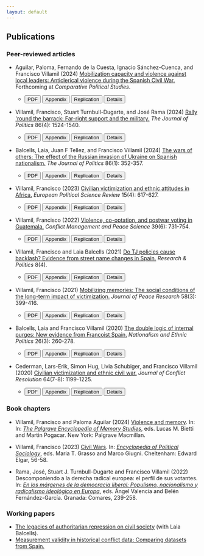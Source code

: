 ```yaml
---
layout: default
---
```


## Publications

### Peer-reviewed articles

* Aguilar, Paloma, Fernando de la Cuesta, Ignacio Sánchez-Cuenca, and Francisco Villamil (2024) [Mobilization capacity and violence against local leaders: Anticlerical violence during the Spanish Civil War.](https://doi.org/10.1177/00104140241269894) Forthcoming at *Comparative Political Studies*.
  - <a href="https://nbviewer.org/github/franvillamil/franvillamil.github.io/blob/master/files/pubs/preprint_Aguilar_et_al_2024.pdf" target="_blank"><button type="button button1">PDF</button></a>  <a href="https://nbviewer.org/github/franvillamil/franvillamil.github.io/blob/master/files/pubs/appendix_Aguilar_et_al_2024.pdf" target="_blank"><button type="button button1">Appendix</button></a> <a href="https://doi.org/10.7910/DVN/PNXFD6" target="_blank"><button type="button button1">Replication</button></a> <a href="./pubs/2024_aguilar_et_al.html"><button type="button button1">Details</button></a>

* Villamil, Francisco, Stuart Turnbull-Dugarte, and José Rama (2024) [Rally 'round the barrack: Far-right support and the military.](https://doi.org/10.1086/727598) *The Journal of Politics* 86(4): 1524-1540.
  - <a href="https://nbviewer.org/github/franvillamil/franvillamil.github.io/blob/master/files/pubs/preprint_Villamil_TurnbullDugarte_Rama_JOP.pdf" target="_blank"><button type="button button1">PDF</button></a> <a href="https://nbviewer.org/github/franvillamil/franvillamil.github.io/blob/master/files/pubs/appendix_Villamil_TurnbullDugarte_Rama_JOP.pdf" target="_blank"><button type="button button1">Appendix</button></a> <a href="https://github.com/franvillamil/vox_military" target="_blank"><button type="button button1">Replication</button></a> <a href="./pubs/2024_villamil_turnbulldugarte_rama.html"><button type="button button1">Details</button></a>

* Balcells, Laia, Juan F Tellez, and Francisco Villamil (2024) [The wars of others: The effect of the Russian invasion of Ukraine on Spanish nationalism.](https://doi.org/10.1086/726939) *The Journal of Politics* 86(1): 352-357.
  - <a href="https://nbviewer.org/github/franvillamil/franvillamil.github.io/blob/master/files/pubs/preprint_Balcells_Tellez_Villamil_JOP.pdf" target="_blank"><button type="button button1">PDF</button></a> <a href="https://nbviewer.org/github/franvillamil/franvillamil.github.io/blob/master/files/pubs/appendix_Balcells_Tellez_Villamil_JOP.PNXFD6" target="_blank"><button type="button button1">Appendix</button></a> <a href="https://doi.org/10.7910/DVN/COS3BS" target="_blank"><button type="button button1">Replication</button></a> <a href="./pubs/2024_balcells_tellez_villamil.html"><button type="button button1">Details</button></a>

* Villamil, Francisco (2023) [Civilian victimization and ethnic attitudes in Africa.](https://doi.org/10.1017/S1755773923000097) *European Political Science Review* 15(4): 617-627.
  - <a href="https://www.cambridge.org/core/services/aop-cambridge-core/content/view/973528557583A9CB9A401109A6F15C20/S1755773923000097a.pdf/civilian-victimization-and-ethnic-attitudes-in-africa.pdf" target="_blank"><button type="button button1">PDF</button></a> <a href="https://static.cambridge.org/content/id/urn:cambridge.org:id:article:S1755773923000097/resource/name/S1755773923000097sup001.pdf" target="_blank"><button type="button button1">Appendix</button></a> <a href="https://github.com/franvillamil/ethnicity_africa" target="_blank"><button type="button button1">Replication</button></a> <a href="./pubs/2023_villamil.html"><button type="button button1">Details</button></a>

* Villamil, Francisco (2022) [Violence, co-optation, and postwar voting in Guatemala.](https://doi.org/10.1177/07388942211066539) *Conflict Management and Peace Science* 39(6): 731-754.
  - <a href="https://nbviewer.org/github/franvillamil/legacies_guatemala/blob/master/writing/preprint.pdf" target="_blank"><button type="button button1">PDF</button></a> <a href="https://nbviewer.org/github/franvillamil/legacies_guatemala/blob/master/writing/appendix.pdf" target="_blank"><button type="button button1">Appendix</button></a> <a href="https://github.com/franvillamil/legacies_guatemala" target="_blank"><button type="button button1">Replication</button></a> <a href="./pubs/2022_villamil.html"><button type="button button1">Details</button></a>

* Villamil, Francisco and Laia Balcells (2021) [Do TJ policies cause backlash? Evidence from street name changes in Spain.](https://doi.org/10.1177/20531680211058550) *Research & Politics* 8(4).
  - <a href="https://journals.sagepub.com/doi/pdf/10.1177/20531680211058550" target="_blank"><button type="button button1">PDF</button></a> <a href="https://nbviewer.org/github/franvillamil/franvillamil.github.io/blob/master/files/pubs/appendix_Villamil_Balcells_2021.pdf" target="_blank"><button type="button button1">Appendix</button></a> <a href="https://github.com/franvillamil/streets_vox" target="_blank"><button type="button button1">Replication</button></a> <a href="./pubs/2021_villamil_balcells.html"><button type="button button1">Details</button></a>

* Villamil, Francisco (2021) [Mobilizing memories: The social conditions of the long-term impact of victimization.](https://doi.org/10.1177/0022343320912816) *Journal of Peace Research* 58(3): 399-416.
  - <a href="https://nbviewer.org/github/franvillamil/franvillamil.github.io/blob/master/files/pubs/preprint_Villamil_2020_JPR.pdf" target="_blank"><button type="button button1">PDF</button></a> <a href="https://nbviewer.org/github/franvillamil/franvillamil.github.io/blob/master/files/pubs/appendix_Villamil_2020_JPR.pdf" target="_blank"><button type="button button1">Appendix</button></a> <a href="https://github.com/franvillamil/franvillamil.github.io/raw/master/files/pubs/replication_Villamil_2020_JPR.zip" target="_blank"><button type="button button1">Replication</button></a> <a href="./pubs/2021_villamil.html"><button type="button button1">Details</button></a>

* Balcells, Laia and Francisco Villamil (2020) [The double logic of internal purges: New evidence from Francoist Spain.](https://doi.org/10.1080/13537113.2020.1795451) *Nationalism and Ethnic Politics* 26(3): 260-278.
  - <a href="https://nbviewer.org/github/franvillamil/franvillamil.github.io/blob/master/files/pubs/preprint_Balcells_Villamil_2020_NEPS.pdf" target="_blank"><button type="button button1">PDF</button></a> <a href="https://nbviewer.org/github/franvillamil/franvillamil.github.io/blob/master/files/pubs/appendix_Balcells_Villamil_2020_NEPS.pdf" target="_blank"><button type="button button1">Appendix</button></a> <a href="https://github.com/franvillamil/franvillamil.github.io/raw/master/files/pubs/replication_Balcells_Villamil_2020_NEPS.zip" target="_blank"><button type="button button1">Replication</button></a> <a href="./pubs/2020_balcells_villamil.html"><button type="button button1">Details</button></a>

* Cederman, Lars-Erik, Simon Hug, Livia Schubiger, and Francisco Villamil (2020) [Civilian victimization and ethnic civil war.](https://doi.org/10.1177/0022002719898873) *Journal of Conflict Resolution* 64(7-8): 1199-1225.
  - <a href="https://nbviewer.org/github/franvillamil/franvillamil.github.io/blob/master/files/pubs/Cederman_et_al_2020_JCR.pdf" target="_blank"><button type="button button1">PDF</button></a> <a href="https://journals.sagepub.com/doi/suppl/10.1177/0022002719898873/suppl_file/appendix.pdf" target="_blank"><button type="button button1">Appendix</button></a> <a href="https://github.com/franvillamil/franvillamil.github.io/raw/master/files/pubs/replication_cederman_et_al_2020.zip" target="_blank"><button type="button button1">Replication</button></a> <a href="./pubs/2020_cederman_et_al.html"><button type="button button1">Details</button></a>

### Book chapters

* Villamil, Francisco and Paloma Aguilar (2024) [Violence and memory](https://doi.org/10.1007/978-3-030-93789-8_49-1). In: In: *[The Palgrave Encyclopedia of Memory Studies](https://doi.org/10.1007/978-3-030-93789-8)*, eds. Lucas M. Bietti and Martin Pogacar. New York: Palgrave Macmillan.

* Villamil, Francisco (2023) [Civil Wars](https://doi.org/10.4337/9781803921235.00020). In: *[Encyclopedia of Political Sociology](https://www.e-elgar.com/shop/gbp/elgar-encyclopedia-of-political-sociology-9781803921228.html)*, eds. Maria T. Grasso and Marco Giugni. Cheltenham: Edward Elgar, 56-58.

* Rama, José, Stuart J. Turnbull-Dugarte and Francisco Villamil (2022) Descomponiendo a la derecha radical europea: el perfil de sus votantes. In: *[En los márgenes de la democracia liberal: Populismo, nacionalismo y radicalismo ideológico en Europa](https://www.comares.com/libro/en-los-margenes-de-la-democracia-liberal_143816/)*, eds. Ángel Valencia and Belén Fernández-García. Granada: Comares, 239-258.

### Working papers

* [The legacies of authoritarian repression on civil society](https://doi.org/10.35188/UNU-WIDER/2023/309-3) (with Laia Balcells).
* [Measurement validity in historical conflict data: Comparing datasets from Spain.](https://osf.io/c6wgk/)
